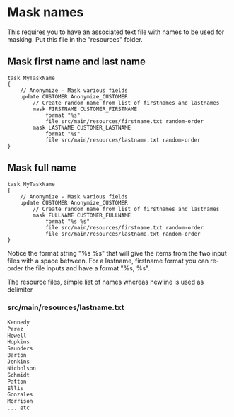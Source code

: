 # Mask names

This requires you to have an associated text file with names to be used for masking. Put this file in the "resources" folder.

## Mask first name and last name

```ano
task MyTaskName
{
    // Anonymize - Mask various fields
    update CUSTOMER Anonymize_CUSTOMER
        // Create random name from list of firstnames and lastnames
        mask FIRSTNAME CUSTOMER_FIRSTNAME
            format "%s"
            file src/main/resources/firstname.txt random-order
        mask LASTNAME CUSTOMER_LASTNAME
            format "%s"
            file src/main/resources/lastname.txt random-order
}
```

## Mask full name

```ano
task MyTaskName
{
    // Anonymize - Mask various fields
    update CUSTOMER Anonymize_CUSTOMER
        // Create random name from list of firstnames and lastnames
        mask FULLNAME CUSTOMER_FULLNAME
            format "%s %s"
            file src/main/resources/firstname.txt random-order
            file src/main/resources/lastname.txt random-order
}  
```

Notice the format string "%s %s" that will give the items from the two input files with a space between. For a lastname, firstname format you can re-order the file inputs and have a format "%s, %s". 

The resource files, simple list of names whereas newline is used as delimiter

### src/main/resources/lastname.txt

```txt
Kennedy
Perez
Howell
Hopkins
Saunders
Barton
Jenkins
Nicholson
Schmidt
Patton
Ellis
Gonzales
Morrison
... etc
```